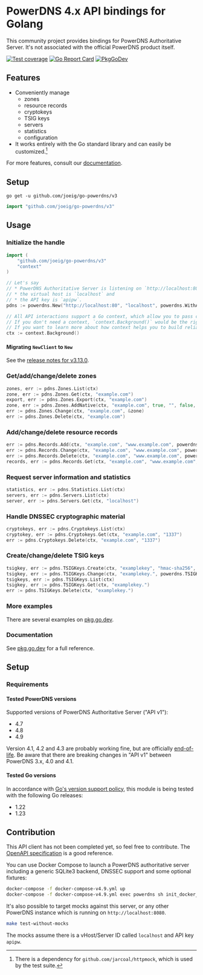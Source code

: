 # PowerDNS 4.x API bindings for Golang

This community project provides bindings for PowerDNS Authoritative Server.
It's not associated with the official PowerDNS product itself.

[![Test coverage](https://img.shields.io/badge/coverage-100%25-success)](https://github.com/joeig/go-powerdns/tree/master/.github/testcoverage.yml)
[![Go Report Card](https://goreportcard.com/badge/github.com/joeig/go-powerdns/v3)](https://goreportcard.com/report/github.com/joeig/go-powerdns/v3)
[![PkgGoDev](https://pkg.go.dev/badge/github.com/joeig/go-powerdns/v3)](https://pkg.go.dev/github.com/joeig/go-powerdns/v3)

## Features

* Conveniently manage
  * zones
  * resource records
  * cryptokeys
  * TSIG keys
  * servers
  * statistics
  * configuration
* It works entirely with the Go standard library and can easily be customized.[^1]

[^1]: There is a dependency for `github.com/jarcoal/httpmock`, which is used by the test suite.

For more features, consult our [documentation](https://pkg.go.dev/github.com/joeig/go-powerdns/v3).

## Setup

```shell
go get -u github.com/joeig/go-powerdns/v3
```

```go
import "github.com/joeig/go-powerdns/v3"
```

## Usage

### Initialize the handle

```go
import (
	"github.com/joeig/go-powerdns/v3"
	"context"
)

// Let's say
// * PowerDNS Authoritative Server is listening on `http://localhost:80`,
// * the virtual host is `localhost` and
// * the API key is `apipw`.
pdns := powerdns.New("http://localhost:80", "localhost", powerdns.WithAPIKey("apipw"))

// All API interactions support a Go context, which allow you to pass cancellation signals and deadlines.
// If you don't need a context, `context.Background()` would be the right choice for the following examples.
// If you want to learn more about how context helps you to build reliable APIs, see: https://go.dev/blog/context
ctx := context.Background()
```

#### Migrating `NewClient` to `New`

See the [release notes for v3.13.0](https://github.com/joeig/go-powerdns/releases/tag/v3.13.0).

### Get/add/change/delete zones

```go
zones, err := pdns.Zones.List(ctx)
zone, err := pdns.Zones.Get(ctx, "example.com")
export, err := pdns.Zones.Export(ctx, "example.com")
zone, err := pdns.Zones.AddNative(ctx, "example.com", true, "", false, "foo", "foo", true, []string{"ns.foo.tld."})
err := pdns.Zones.Change(ctx, "example.com", &zone)
err := pdns.Zones.Delete(ctx, "example.com")
```

### Add/change/delete resource records

```go
err := pdns.Records.Add(ctx, "example.com", "www.example.com", powerdns.RRTypeAAAA, 60, []string{"::1"})
err := pdns.Records.Change(ctx, "example.com", "www.example.com", powerdns.RRTypeAAAA, 3600, []string{"::1"})
err := pdns.Records.Delete(ctx, "example.com", "www.example.com", powerdns.RRTypeA)
records, err := pdns.Records.Get(ctx, "example.com", "www.example.com", powerdns.RRTypePtr(powerdns.RRTypeA))
```

### Request server information and statistics

```go
statistics, err := pdns.Statistics.List(ctx)
servers, err := pdns.Servers.List(ctx)
server, err := pdns.Servers.Get(ctx, "localhost")
```

### Handle DNSSEC cryptographic material

```go
cryptokeys, err := pdns.Cryptokeys.List(ctx)
cryptokey, err := pdns.Cryptokeys.Get(ctx, "example.com", "1337")
err := pdns.Cryptokeys.Delete(ctx, "example.com", "1337")
```

### Create/change/delete TSIG keys

```go
tsigkey, err := pdns.TSIGKeys.Create(ctx, "examplekey", "hmac-sha256", "")
tsigkey, err := pdns.TSIGKeys.Change(ctx, "examplekey.", powerdns.TSIGKey{Key: powerdns.String("newkey")})
tsigkeys, err := pdns.TSIGKeys.List(ctx)
tsigkey, err := pdns.TSIGKeys.Get(ctx, "examplekey.")
err := pdns.TSIGKeys.Delete(ctx, "examplekey.")
```

### More examples

There are several examples on [pkg.go.dev](https://pkg.go.dev/github.com/joeig/go-powerdns/v3#pkg-examples).

### Documentation

See [pkg.go.dev](https://pkg.go.dev/github.com/joeig/go-powerdns/v3) for a full reference.

## Setup

### Requirements

#### Tested PowerDNS versions

Supported versions of PowerDNS Authoritative Server ("API v1"):

* 4.7
* 4.8
* 4.9

Version 4.1, 4.2 and 4.3 are probably working fine, but are officially [end-of-life](https://repo.powerdns.com/).
Be aware that there are breaking changes in "API v1" between PowerDNS 3.x, 4.0 and 4.1.

#### Tested Go versions

In accordance with [Go's version support policy](https://golang.org/doc/devel/release.html#policy), this module is being tested with the following Go releases:

* 1.22
* 1.23

## Contribution

This API client has not been completed yet, so feel free to contribute.
The [OpenAPI specification](https://github.com/PowerDNS/pdns/blob/master/docs/http-api/swagger/authoritative-api-swagger.yaml) is a good reference.

You can use Docker Compose to launch a PowerDNS authoritative server including a generic SQLite3 backend, DNSSEC support and some optional fixtures:

```bash
docker-compose -f docker-compose-v4.9.yml up
docker-compose -f docker-compose-v4.9.yml exec powerdns sh init_docker_fixtures.sh
```

It's also possible to target mocks against this server, or any other PowerDNS instance which is running on `http://localhost:8080`.

```bash
make test-without-mocks
```

The mocks assume there is a vHost/Server ID called `localhost` and API key `apipw`.

